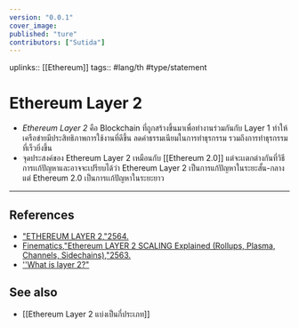 ```yaml
---
version: "0.0.1"
cover_image:
published: "ture"
contributors: ["Sutida"]
---
```

uplinks:: [[Ethereum]]
tags:: #lang/th #type/statement

# Ethereum Layer 2
- *Ethereum Layer 2* คือ Blockchain ที่ถูกสร้างขึ้นมาเพื่อทำงานร่วมกันกับ Layer 1 ทำให้เครือข่ายมีประสิทธิภาพการใช้งานที่ดีขึ้น ลดค่าธรรมเนียมในการทำธุรกรรม รวมถึงการทำธุรกรรมที่เร็วยิ่งขึ้น 
- จุดประสงค์ของ Ethereum Layer 2 เหมือนกับ [[Ethereum 2.0]] แต่จะเเตกต่างกันที่วิธีการเเก้ปัญหาและอาจจะเปรียบได้ว่า  Ethereum Layer 2 เป็นการแก้ปัญหาในระยะสั้น-กลาง แต่ Ethereum 2.0 เป็นการเเก้ปัญหาในระยะยาว

---
## References
- ["ETHEREUM LAYER 2,"2564.](https://academy.bitcoinaddict.org/what-is-ethereum-layer-2/)
- [Finematics,"Ethereum LAYER 2 SCALING Explained (Rollups, Plasma, Channels, Sidechains),"2563.](https://www.youtube.com/watch?v=BgCgauWVTs0&t=455s)
- [''What is layer 2?"](https://ethereum.org/en/layer-2/)
## See also
- [[Ethereum Layer 2 แบ่งเป็นกี่ประเภท]]
